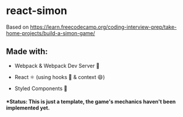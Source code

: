 # react-simon
Based on https://learn.freecodecamp.org/coding-interview-prep/take-home-projects/build-a-simon-game/

## Made with:

* Webpack & Webpack Dev Server :rocket:

* React :atom_symbol: (using hooks :fishing_pole_and_fish: & context :smile:)

* Styled Components :nail_care:

#### *Status: This is just a template, the game's mechanics haven't been implemented yet.
